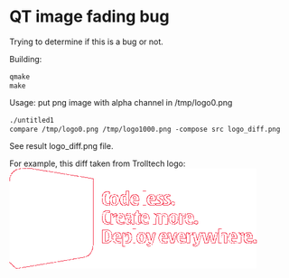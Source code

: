 # QT image fading bug
Trying to determine if this is a bug or not.

Building:

    qmake
    make

Usage: put png image with alpha channel in /tmp/logo0.png

    ./untitled1
    compare /tmp/logo0.png /tmp/logo1000.png -compose src logo_diff.png

See result logo\_diff.png file.

For example, this diff taken from Trolltech logo:
![logo](https://github.com/JIghtuse/qt-image-bug/raw/master/logo_diff.png)
